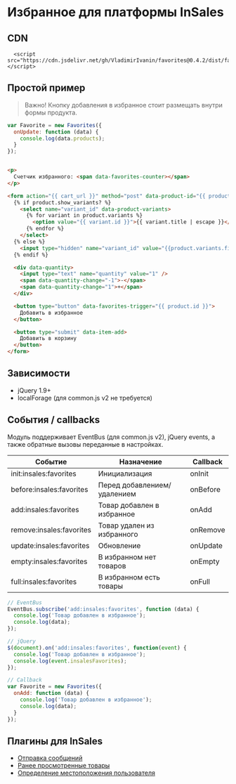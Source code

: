 # Избранное для платформы InSales

## CDN

```
  <script src="https://cdn.jsdelivr.net/gh/VladimirIvanin/favorites@0.4.2/dist/favorites.js"></script>
```


## Простой пример

> Важно! Кнопку добавления в избранное стоит размещать внутри формы продукта.

```js
var Favorite = new Favorites({
  onUpdate: function (data) {
    console.log(data.products);
  }
});
```

```html

<p>
  Счетчик избранного: <span data-favorites-counter></span>
</p>

<form action="{{ cart_url }}" method="post" data-product-id="{{ product.id }}">
  {% if product.show_variants? %}
    <select name="variant_id" data-product-variants>
      {% for variant in product.variants %}
        <option value="{{ variant.id }}">{{ variant.title | escape }}</option>
      {% endfor %}
    </select>
  {% else %}
    <input type="hidden" name="variant_id" value="{{product.variants.first.id}}" >
  {% endif %}

  <div data-quantity>
    <input type="text" name="quantity" value="1" />
    <span data-quantity-change="-1">-</span>
    <span data-quantity-change="1">+</span>
  </div>

  <button type="button" data-favorites-trigger="{{ product.id }}">
    Добавить в избранное
  </button>

  <button type="submit" data-item-add>
    Добавить в корзину
  </button>
</form>
```


## Зависимости

- jQuery 1.9+
- localForage (для common.js v2 не требуется)

## События / callbacks

Модуль поддерживает EventBus (для common.js v2), jQuery events, а также обратные вызовы переданные в настройках.

| Событие                  | Назначение                      | Callback |
|--------------------------|---------------------------------|----------|
| init:insales:favorites   | Инициализация                   | onInit   |
| before:insales:favorites | Перед добавлением/удалением     | onBefore |
| add:insales:favorites    | Товар добавлен в избранное      | onAdd    |
| remove:insales:favorites | Товар удален из избранного      | onRemove |
| update:insales:favorites | Обновление                      | onUpdate |
| empty:insales:favorites  | В избранном нет товаров | onEmpty  |
| full:insales:favorites | В избранном есть товары         | onFull |

```js
// EventBus
EventBus.subscribe('add:insales:favorites', function (data) {
  console.log('Товар добавлен в избранное');
  console.log(data);
});

// jQuery
$(document).on('add:insales:favorites', function(event) {
  console.log('Товар добавлен в избранное');
  console.log(event.insalesFavorites);
});

// Callback
var Favorite = new Favorites({
  onAdd: function (data) {
    console.log('Товар добавлен в избранное');
    console.log(data);
  }
});
```

## Плагины для InSales

- [Отправка сообщений](https://github.com/VladimirIvanin/InSalesFeedback)
- [Ранее просмотренные товары](https://github.com/VladimirIvanin/RecentlyView)
- [Определение местоположения пользователя](https://github.com/VladimirIvanin/geoManager)
